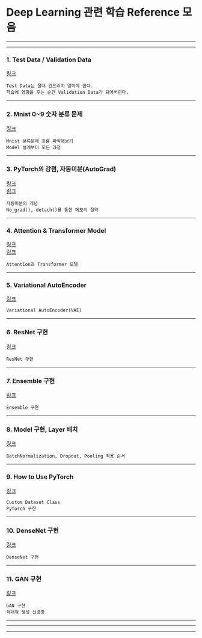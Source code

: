# Deep Learning 관련 학습 Reference 모음
---
---

### 1. Test Data / Validation Data
[링크](https://www.youtube.com/watch?v=neAJ9eldUWM)   
~~~
Test Data는 절대 건드리지 말아야 한다.   
학습에 영향을 주는 순간 Validation Data가 되어버린다.
~~~

***

### 2. Mnist 0~9 숫자 분류 문제
[링크](https://skettee.github.io/post/neural_network_mnist/)   
~~~
Mnist 분류문제 흐름 파악해보기
Model 설계부터 모든 과정
~~~

***

### 3. PyTorch의 강점, 자동미분(AutoGrad)
[링크](https://tutorials.pytorch.kr/beginner/blitz/autograd_tutorial.html)   
[링크](https://green-late7.tistory.com/48)  
~~~
자동미분의 개념  
No_grad(), detach()를 통한 메모리 절약   
~~~

***

### 4. Attention & Transformer Model
[링크](https://wikidocs.net/22893)   
[링크](https://wikidocs.net/31379)   
~~~
Attention과 Transformer 모델
~~~

***

### 5. Variational AutoEncoder
[링크](https://ratsgo.github.io/generative%20model/2018/01/27/VAE/)   
~~~
Variational AutoEncoder(VAE)
~~~

***

### 6. ResNet 구현
[링크](https://wolfy.tistory.com/243)   
~~~
ResNet 구현
~~~

***

### 7. Ensemble 구현
[링크](https://leechamin.tistory.com/55)   
~~~
Ensemble 구현
~~~

***

### 8. Model 구현, Layer 배치
[링크](https://gaussian37.github.io/dl-concept-order_of_regularization_term/)   
~~~
BatchNormalization, Dropout, Pooling 적용 순서   
~~~

***

### 9. How to Use PyTorch
[링크](https://greeksharifa.github.io/pytorch/2018/11/10/pytorch-usage-03-How-to-Use-PyTorch/#cuda-use-gpu)   
~~~
Custom Dataset Class   
PyTorch 구현   
~~~

***

### 10. DenseNet 구현
[링크](https://wingnim.tistory.com/39)   
~~~
DenseNet 구현
~~~

***

### 11. GAN 구현
[링크](http://www.gisdeveloper.co.kr/?p=8660)   
~~~
GAN 구현   
적대적 생성 신경망   
~~~

***
---
---
